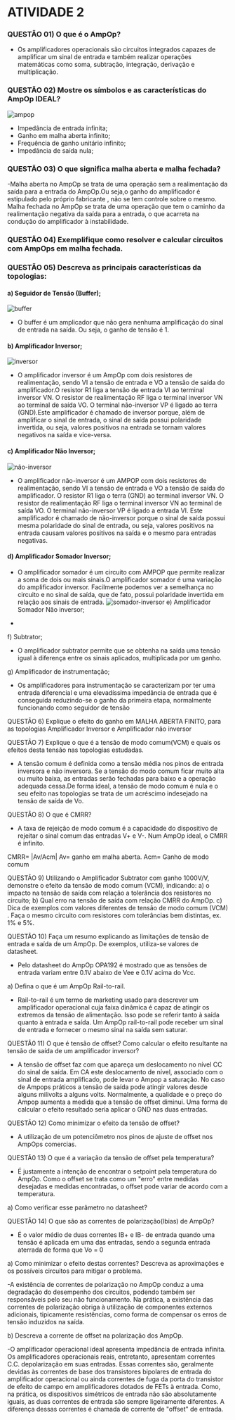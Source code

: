 # ATIVIDADE 2
### QUESTÃO 01) O que é o AmpOp?
- Os amplificadores operacionais são circuitos integrados capazes de amplificar um sinal de entrada e também realizar operações matemáticas como soma, subtração, integração, derivação e multiplicação.
### QUESTÃO 02) Mostre os símbolos e as características do AmpOp IDEAL?
![ampop](https://github.com/alvesotavio21/ELN22104_2020_2/blob/prof-lohmann-Alunos_01/ampop.png)
- Impedância de entrada infinita;
- Ganho em malha aberta infinito;
- Frequência de ganho unitário infinito;
- Impedância de saída nula;
### QUESTÃO 03) O que significa malha aberta e malha fechada?
-Malha aberta no AmpOp se trata de uma operação sem a realimentação da saída para a entrada do AmpOp.Ou seja,o ganho do amplificador é estipulado pelo próprio fabricante , não se tem controle sobre o mesmo. Malha fechada no AmpOp se trata de uma operação que tem o caminho da realimentação negativa da saída para a entrada, o que acarreta na condução do amplificador à instabilidade.
### QUESTÃO 04) Exemplifique como resolver e calcular circuitos com AmpOps em malha fechada.

### QUESTÃO 05) Descreva as principais características da topologias:

#### a) Seguidor de Tensão (Buffer);
![buffer](https://github.com/alvesotavio21/ELN22104_2020_2/blob/prof-lohmann-Alunos_01/buffer.png)
- O buffer é um amplicador que não gera nenhuma amplificação do sinal de entrada na saída. Ou seja, o ganho de tensão é 1. 
#### b) Amplificador Inversor;
![inversor](https://github.com/alvesotavio21/ELN22104_2020_2/blob/prof-lohmann-Alunos_01/inversor.png)
- O amplificador inversor é um AmpOp com dois resistores de realimentação, sendo VI a tensão de entrada e VO a tensão de saída do amplificador.O resistor R1 liga a tensão de entrada VI ao terminal inversor VN. O resistor de realimentação RF liga o terminal inversor VN ao terminal de saída VO. O terminal não-inversor VP é ligado ao terra (GND).Este amplificador é chamado de inversor porque, além de amplificar o sinal de entrada, o sinal de saída possui polaridade invertida, ou seja, valores positivos na entrada se tornam valores negativos na saída e vice-versa.
#### c) Amplificador Não Inversor;
![não-inversor](https://github.com/alvesotavio21/ELN22104_2020_2/blob/prof-lohmann-Alunos_01/nao-inversor.png)
- O amplificador não-inversor é um AMPOP com dois resistores de realimentação, sendo VI a tensão de entrada e VO a tensão de saída do amplificador. O resistor R1 liga o terra (GND) ao terminal inversor VN. O resistor de realimentação RF liga o terminal inversor VN ao terminal de saída VO. O terminal não-inversor VP é ligado a entrada VI. Este amplificador é chamado de não-inversor porque o sinal de saída possui mesma polaridade do sinal de entrada, ou seja, valores positivos na entrada causam valores positivos na saída e o mesmo para entradas negativas.
#### d) Amplificador Somador Inversor;
- O amplificador somador é um circuito com AMPOP que permite realizar a soma de dois ou mais sinais.O amplificador somador é uma variação do amplificador inversor. Facilmente podemos ver a semelhança no circuito e no sinal de saída, que de fato, possui polaridade invertida em relação aos sinais de entrada.
![somador-inversor](https://github.com/alvesotavio21/ELN22104_2020_2/blob/prof-lohmann-Alunos_01/somador-inversor.png)
e) Amplificador Somador Não inversor;

- 

f) Subtrator;

- O amplificador subtrator permite que se obtenha na saída uma tensão igual à diferença entre os sinais aplicados, multiplicada por um ganho.

g) Amplificador de instrumentação;

- Os amplificadores para instrumentação se caracterizam por ter uma entrada diferencial e uma elevadíssima impedância de entrada que é conseguida reduzindo-se o ganho da primeira etapa, normalmente funcionando como seguidor de tensão

QUESTÃO 6) Explique o efeito do ganho em MALHA ABERTA FINITO, para as topologias Amplificador Inversor e Amplificador não inversor

QUESTÃO 7)  Explique o que é a tensão de modo comum(VCM) e quais os efeitos desta tensão nas topologias estudadas.
 
- A tensão comum é definida como a tensão média nos pinos de entrada inversora e não inversora. Se a tensão do modo comum ficar muito alta ou muito baixa, as entradas serão fechadas para baixo e a operação adequada cessa.De forma ideal, a tensão de modo comum é nula e o seu efeito nas topologias se trata de um acréscimo indesejado na tensão de saída de Vo.

QUESTÃO 8) O que é CMRR?

- A taxa de rejeição de modo comum é a capacidade do dispositivo de rejeitar o sinal comum das entradas V+ e V-. Num AmpOp ideal, o CMRR é infinito.

CMRR= |Av/Acm| Av= ganho em malha aberta. Acm= Ganho de modo comum

QUESTÃO 9) Utilizando o Amplificador Subtrator com ganho 1000V/V, demonstre o efeito da tensão
de modo comum (VCM), indicando:
a) o impacto na tensão de saída com relação a tolerância dos resistores no
circuito;
b) Qual erro na tensão de saída com relação CMRR do AmpOp.
c) Dica de exemplos com valores diferentes de tensão de modo comum (VCM) . Faça
o mesmo circuito com resistores com tolerâncias bem distintas, ex. 1% e 5%.

QUESTÃO 10) Faça um resumo explicando as limitações de tensão de entrada e saída de um
AmpOp. De exemplos, utiliza-se valores de datasheet.

- Pelo datasheet do AmpOp OPA192 é mostrado que as tensões de entrada variam entre 0.1V abaixo de Vee e 0.1V acima do Vcc.

a) Defina o que é um AmpOp Rail-to-rail.

- Rail-to-rail é um termo de marketing usado para descrever um amplificador operacional cuja faixa dinâmica é capaz de atingir os extremos da tensão de alimentação. Isso pode se referir tanto à saída quanto à entrada e saída. Um AmpOp rail-to-rail pode receber um sinal de entrada e fornecer o mesmo sinal na saída sem saturar.

QUESTÃ0 11) O que é tensão de offset? Como calcular o efeito resultante na tensão de saída de
um amplificador inversor?

- A tensão de offset faz com que apareça um deslocamento no nível CC do sinal de saída. Em CA este deslocamento de nível, associado com o sinal de entrada amplificado, pode levar o Ampop a saturação. No caso de Ampops práticos a tensão de saída pode atingir valores desde alguns milivolts a alguns volts. Normalmente, a qualidade e o preço do Ampop aumenta a medida que a tensão de offset diminui. Uma forma de calcular o efeito resultado seria aplicar o GND nas duas entradas.

QUESTÃO 12) Como minimizar o efeito da tensão de offset?

- A utilização de um potenciômetro nos pinos de ajuste de offset nos AmpOps comercias.

QUESTÃ0 13) O que é a variação da tensão de offset pela temperatura?

- É justamente a intenção de encontrar o setpoint pela temperatura do AmpOp. Como o offset se trata como um "erro" entre medidas desejadas e medidas encontradas, o offset pode variar de acordo com a temperatura.

a) Como verificar esse parâmetro no datasheet?

QUESTÃO 14) O que são as correntes de polarização(Ibias) de AmpOp?

- É o valor médio de duas correntes IB+ e IB- de entrada quando uma tensão é aplicada em uma das entradas, sendo a segunda entrada aterrada de forma que Vo = 0

a) Como minimizar o efeito destas correntes? Descreva as aproximações e os
possíveis circuitos para mitigar o problema.

-A existência de correntes de polarização no AmpOp conduz a uma degradação do desempenho dos circuitos, podendo também ser responsáveis pelo seu não funcionamento. Na prática, a existência das correntes de polarização obriga à utilização de componentes externos adicionais, tipicamente resistências, como forma de compensar os erros de tensão induzidos na saída.

b) Descreva a corrente de offset na polarização dos AmpOp. 

-O amplificador operacional ideal apresenta impedância de entrada
infinita. Os amplificadores operacionais reais, entretanto, apresentam correntes C.C. depolarização em suas entradas. Essas correntes são, geralmente devidas às correntes de base dos transistores bipolares de entrada do amplificador operacional ou ainda correntes de fuga da porta do transistor de efeito de campo em amplificadores dotados de FETs à entrada. Como, na prática, os dispositivos simétricos de entrada não são absolutamente iguais, as duas correntes de entrada são sempre ligeiramente diferentes. A diferença dessas correntes é chamada de corrente de "offset" de entrada.
